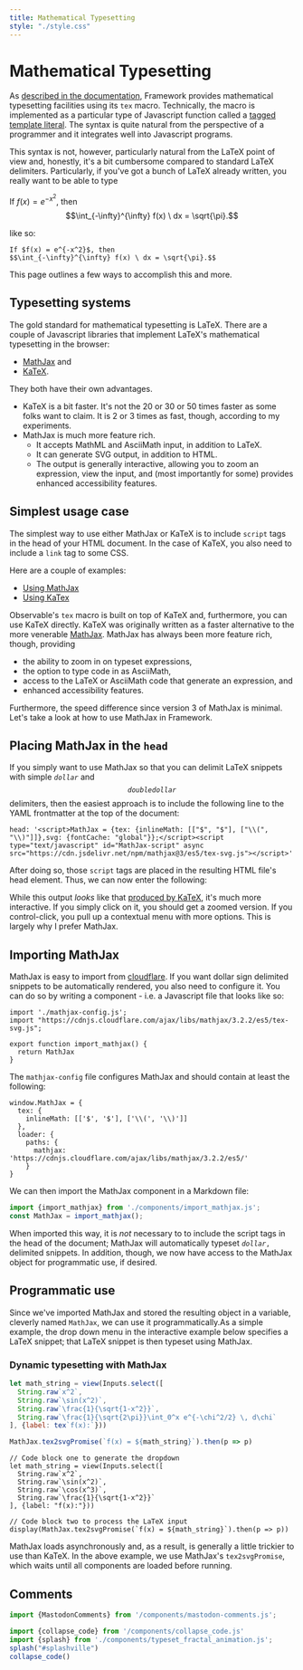 ```yaml
---
title: Mathematical Typesetting
style: "./style.css"
---
```


# Mathematical Typesetting

<div id="splashville" style="max-width: 100%"></div>

As [described in the documentation](https://observablehq.com/framework/lib/tex), Framework provides mathematical typesetting facilities using its `tex` macro. Technically, the macro is implemented as a particular type of Javascript function called a [tagged template literal](https://developer.mozilla.org/en-US/docs/Web/JavaScript/Reference/Template_literals#tagged_templates). The syntax is quite natural from the perspective of a programmer and it integrates well into Javascript programs.

This syntax is not, however, particularly natural from the LaTeX point of view and, honestly, it's a bit cumbersome compared to standard LaTeX delimiters. Particularly, if you've got a bunch of LaTeX already written, you really want to be able to type

<div class="card">

If $f(x) = e^{-x^2}$, then
$$\int_{-\infty}^{\infty} f(x) \ dx = \sqrt{\pi}.$$

</div>

like so:

    If $f(x) = e^{-x^2}$, then
    $$\int_{-\infty}^{\infty} f(x) \ dx = \sqrt{\pi}.$$

This page outlines a few ways to accomplish this and more.

## Typesetting systems

The gold standard for mathematical typesetting is LaTeX. There are a couple of Javascript libraries that implement LaTeX's mathematical typesetting in the browser:

- [MathJax](https://mathjax.org) and
- [KaTeX](https://katex.org).

They both have their own advantages.

- KaTeX is a bit faster. It's not the 20 or 30 or 50 times faster as some folks want to claim. It is 2 or 3 times as fast, though, according to my experiments.
- MathJax is much more feature rich.
    - It accepts MathML and AsciiMath input, in addition to LaTeX.
    - It can generate SVG output, in addition to HTML.
    - The output is generally interactive, allowing you to zoom an expression, view the input, and (most importantly for some) provides enhanced accessibility features.


## Simplest usage case

The simplest way to use either MathJax or KaTeX is to include `script` tags in the head of your HTML document. In the case of KaTeX, you also need to include a `link` tag to some CSS.

Here are a couple of examples:

- [Using MathJax](./mathjax)
- [Using KaTex](./katex)




 Observable's `tex` macro is built on top of KaTeX and, furthermore, you can use KaTeX directly. KaTeX was originally written as a faster alternative to the more venerable [MathJax](https://mathjax.org).  MathJax has always been more feature rich, though, providing

 - the ability to zoom in on typeset expressions,
 - the option to type code in as AsciiMath,
 - access to the LaTeX or AsciiMath code that generate an expression, and
 - enhanced accessibility features.

Furthermore, the speed difference since version 3 of MathJax is minimal. Let's take a look at how to use MathJax in Framework.

## Placing MathJax in the `head`

If you simply want to use MathJax so that you can delimit LaTeX snippets with simple <code>$dollar$</code> and <code>$$double dollar$$</code> delimiters, then the easiest approach is to include the following line to the YAML frontmatter at the top of the document:

    head: '<script>MathJax = {tex: {inlineMath: [["$", "$"], ["\\(", "\\)"]]},svg: {fontCache: "global"}};</script><script type="text/javascript" id="MathJax-script" async src="https://cdn.jsdelivr.net/npm/mathjax@3/es5/tex-svg.js"></script>'

After doing so, those `script` tags are placed in the resulting HTML file's head element. Thus, we can now enter the following:


While this output *looks* like that [produced by KaTeX](./UsingKaTex/), it's much more interactive. If you simply click on it, you should get a zoomed version. If you control-click, you pull up a contextual menu with more options. This is largely why I prefer MathJax.

## Importing MathJax

MathJax is easy to import from [cloudflare](https://cdnjs.cloudflare.com/). If you want dollar sign delimited snippets to be automatically rendered, you also need to configure it. You can do so by writing a component - i.e. a Javascript file that looks like so:

    import './mathjax-config.js';
    import "https://cdnjs.cloudflare.com/ajax/libs/mathjax/3.2.2/es5/tex-svg.js";

    export function import_mathjax() {
      return MathJax
    }

The `mathjax-config` file configures MathJax and should contain at least the following:

    window.MathJax = {
      tex: {
        inlineMath: [['$', '$'], ['\\(', '\\)']]
      },
      loader: {
        paths: {
          mathjax: 'https://cdnjs.cloudflare.com/ajax/libs/mathjax/3.2.2/es5/'
        }
    }

We can then import the MathJax component in a Markdown file:

```js echo
import {import_mathjax} from './components/import_mathjax.js';
const MathJax = import_mathjax();
```

When imported this way, it is *not* necessary to to include the script tags in the head of the document; MathJax will automatically typeset <code>$dollar$,</code> delimited snippets. In addition, though, we now have access to the MathJax object for programmatic use, if desired.

## Programmatic use

Since we've imported MathJax and stored the resulting object in a variable, cleverly named `MathJax`, we can use it programmatically.As a simple example, the drop down menu in the interactive example below specifies a LaTeX snippet; that LaTeX snippet is then typeset using MathJax.

<div class="card collapse">

### Dynamic typesetting with MathJax

```js
let math_string = view(Inputs.select([
  String.raw`x^2`,
  String.raw`\sin(x^2)`,
  String.raw`\frac{1}{\sqrt{1-x^2}}`,
  String.raw`\frac{1}{\sqrt{2\pi}}\int_0^x e^{-\chi^2/2} \, d\chi`
], {label: tex`f(x):`}))
```
```js
MathJax.tex2svgPromise(`f(x) = ${math_string}`).then(p => p)
```
    // Code block one to generate the dropdown
    let math_string = view(Inputs.select([
      String.raw`x^2`,
      String.raw`\sin(x^2)`,
      String.raw`\cos(x^3)`,
      String.raw`\frac{1}{\sqrt{1-x^2}}`
    ], {label: "f(x):"}))

    // Code block two to process the LaTeX input
    display(MathJax.tex2svgPromise(`f(x) = ${math_string}`).then(p => p))

</div>


MathJax loads asynchronously and, as a result, is generally a little trickier to use than KaTeX. In the above example, we use MathJax's `tex2svgPromise`, which waits until all components are loaded before running.

## Comments

<mastodon-comments host="mastodon.social" user="mark31459" tootId="113164654952539905" style="width : 640px"></mastodon-comments>


```js
import {MastodonComments} from '/components/mastodon-comments.js';
```

```js
import {collapse_code} from '/components/collapse_code.js'
import {splash} from './components/typeset_fractal_animation.js';
splash("#splashville")
collapse_code()
```
